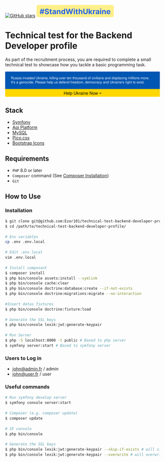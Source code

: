 [![GitHub stars](https://img.shields.io/github/stars/vshymanskyy/StandWithUkraine.svg)](https://github.com/vshymanskyy/StandWithUkraine/stargazers)
[![Stand With Ukraine](https://raw.githubusercontent.com/vshymanskyy/StandWithUkraine/main/badges/StandWithUkraine.svg)](https://stand-with-ukraine.pp.ua)

# Technical test for the Backend Developer profile

As part of the recruitment process, you are required to complete a small technical test to showcase how you tackle a basic programming task.

[![Stand With Ukraine](https://raw.githubusercontent.com/vshymanskyy/StandWithUkraine/main/banner2-direct.svg)](https://stand-with-ukraine.pp.ua)

## Stack

- [Symfony](https://symfony.com/)
- [Api Platform](https://api-platform.com/)
- [MySQL](https://dev.mysql.com/doc/)
- [Pico.css](https://picocss.com/)
- [Bootstrap Icons](https://icons.getbootstrap.com/)

## Requirements

- `PHP` 8.0 or later
- `Composer` command (See [Composer Installation](https://getcomposer.org/doc/00-intro.md))
- `Git`

## How to Use

### Installation

```bash
$ git clone git@github.com:Ezar101/technical-test-backend-developer-profile.git
$ cd /path/to/technical-test-backend-developer-profile/

# Env variables
cp .env .env.local

# Edit .env.local
vim .env.local

# Install composant
$ composer install
$ php bin/console assets:install --symlink
$ php bin/console cache:clear
$ php bin/console doctrine:database:create --if-not-exists
$ php bin/console doctrine:migrations:migrate --no-interaction

#Insert datas fixtures
$ php bin/console doctrine:fixture:load

# Generate the SSL keys
$ php bin/console lexik:jwt:generate-keypair

# Run Server
$ php -S localhost:8000 -t public # Based to php server
$ symfony server:start # Based to symfony server 
```
### Users to Log in

* john@admin.fr / admin
* john@user.fr / user

### Useful commands

```bash
# Run symfony develop server
$ symfony console server:start

# Composer (e.g. composer update)
$ composer update

# SF console
$ php bin/console

# Generate the SSL keys
$ php bin/console lexik:jwt:generate-keypair --skip-if-exists # will silently do nothing if keys already exist.
$ php bin/console lexik:jwt:generate-keypair --overwrite # will overwrite your keys if they already exist.
```
